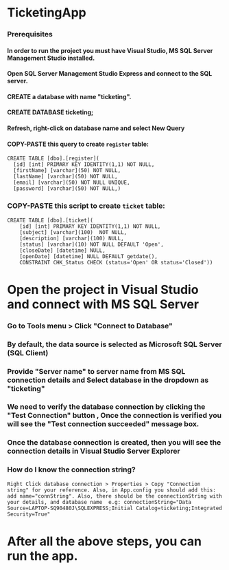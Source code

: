 # TicketingApp

### Prerequisites

#### In order to run the project you must have Visual Studio, MS SQL Server Management Studio installed.

#### Open SQL Server Management Studio Express and connect to the SQL server.
#### CREATE a database with name "ticketing".
#### CREATE DATABASE ticketing;

#### Refresh, right-click on database name and select New Query
#### COPY-PASTE this query to create `register` table:
```
CREATE TABLE [dbo].[register](
  [id] [int] PRIMARY KEY IDENTITY(1,1) NOT NULL,
  [firstName] [varchar](50) NOT NULL,
  [lastName] [varchar](50) NOT NULL,
  [email] [varchar](50) NOT NULL UNIQUE,
  [password] [varchar](50) NOT NULL,)
```

### COPY-PASTE this script to create `ticket` table:

```
CREATE TABLE [dbo].[ticket](
	[id] [int] PRIMARY KEY IDENTITY(1,1) NOT NULL,
	[subject] [varchar](100)  NOT NULL,
	[description] [varchar](100) NULL,
	[status] [varchar](10) NOT NULL DEFAULT 'Open',
	[closeDate] [datetime] NULL,
	[openDate] [datetime] NULL DEFAULT getdate(),
    CONSTRAINT CHK_Status CHECK (status='Open' OR status='Closed'))
```

# Open the project in Visual Studio and connect with MS SQL Server
### Go to Tools menu > Click "Connect to Database"
### By default, the data source is selected as Microsoft SQL Server (SQL Client)
### Provide "Server name" to server name from MS SQL connection details and Select  database in the dropdown as "ticketing"
### We need to verify the database connection by clicking the "Test Connection" button , Once the connection is verified you will see the "Test connection succeeded" message box.
### Once the database connection is created, then you will see the connection details in Visual Studio Server Explorer
### How do I know the connection string?

`Right Click database connection > Properties > Copy "Connection string" for your reference. Also, in App.config you should add this: add name="connString".
Also, there should be the connectionString with your details, and database name  e.g: connectionString="Data Source=LAPTOP-SQ90480J\SQLEXPRESS;Initial Catalog=ticketing;Integrated Security=True"`

# After all the above steps, you can run the app.


